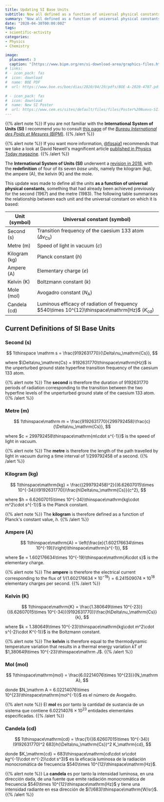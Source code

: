 ```yaml
---
title: Updating SI Base Units
subtitle: Now all defined as a function of universal physical constants
summary: "Now all defined as a function of universal physical constants."
date: "2020-04-30T00:00:00Z"
tags:
- scientific-activity
categories:
- Physics
- Chemistry

image:
  placement: 3
  caption: "[https://www.bipm.org/en/si-download-area/graphics-files.html#](https://www.bipm.org/en/si-download-area/graphics-files.html#)"
# links:
# - icon_pack: fas
#  icon: download
#  name: BOE PDF
#  url: https://www.boe.es/boe/dias/2020/04/29/pdfs/BOE-A-2020-4707.pdf
  
# - icon_pack: fas
#  icon: download
#  name: New SI Poster
#  url: https://www.cem.es/sites/default/files/files/Poster%20Nuevo-SI.pdf
---
```


{{% alert note %}}
If you are not familiar with the **International System of Units (SI)** I recommend you to consult [this page](https://www.bipm.org/en/measurement-units/) of the [_Bureau International des Poids et Mesures_ (BIPM)](https://www.bipm.org/en/about-us/).
{{% /alert %}}

{{% alert note %}}
If you want more information, [@fqsaja1](https://twitter.com/fqsaja1/status/1255585201482317830?s=20) recommends that we take a look at David Newell's magnificent article [published in Physics Today magazine](https://physicstoday.scitation.org/doi/10.1063/PT.3.2448).
{{% /alert %}}

The **International System of Units (SI)** underwent a [revision in 2018](https://www.bipm.org/en/measurement-units/#cgpm-2018), with the **redefinition** of four of its seven _base units_, namely the kilogram (kg), the ampere (A), the kelvin (K) and the mole.

This update was made to define all the units **as a function of universal physical constants**, something that had already been achieved previously for the second (1967) and the metre (1983). The following table summarises the relationship between each unit and the universal constant on which it is based:

| Unit (symbol) | Universal constant (symbol)                                             |
| ---------------- | ------------------------------------------------------------------------- |
| Second (s)      | Transition frequency of the caesium 133 atom ($\Delta\nu_\mathrm{Cs}$) |
| Metre (m)        | Speed of light in vacuum ($c$)                                     |
| Kilogram (kg)   | Planck constant ($h$)                                                 |
| Ampere (A)      | Elementary charge ($e$)                                                     |
| Kelvin (K)       | Boltzmann constant ($k$)                                              |
| Mole (mol)        | Avogadro constant ($N_\mathrm A$)                                        |
| Candela (cd)     | Luminous efficacy of radiation of frequency $540\times 10^{12}\thinspace\mathrm{Hz}$ ($K_\mathrm{cd}$) |

## Current Definitions of SI Base Units

### Second (s)

$$
1\thinspace \mathrm s = \frac{9192631770}{\Delta\nu_\mathrm{Cs}},
$$

where $\Delta\nu_\mathrm{Cs} = 9192631770\thinspace\mathrm{Hz}$ is the unperturbed ground state hyperfine transition frequency of the caesium 133 atom.

{{% alert note %}}
The **second** is therefore the duration of 9192631770 periods of radiation corresponding to the transition between the two hyperfine levels of the unperturbed ground state of the caesium 133 atom.
{{% /alert %}}

### Metre (m)
$$
1\thinspace\mathrm m = \frac{9192631770}{299792458}\frac{c}{\Delta\nu_\mathrm{Cs}},
$$

where $c = 299792458\thinspace\mathrm{m\cdot s^{-1}}$ is the speed of light in vacuum.

{{% alert note %}}
The **metre** is therefore the length of the path travelled by light in vacuum during a time interval of 1/299792458 of a second.
{{% /alert %}}

### Kilogram (kg)
$$
1\thinspace\mathrm{kg} = \frac{(299792458)^2}{(6.62607015\times 10^{-34})(9192631770)}\frac{h\Delta\nu_\mathrm{Cs}}{c^2},
$$

where $h = 6.62607015\times 10^{-34}\thinspace\mathrm{kg\cdot m^2\cdot s^{-1}}$ is the Planck constant.

{{% alert note %}}
The **kilogram** is therefore defined as a function of Planck's constant value, $h$.
{{% /alert %}}

### Ampere (A)
$$
1\thinspace\mathrm{A} = \left(\frac{e}{1.602176634\times 10^{-19}}\right)\thinspace\mathrm{s^{-1}},
$$

where $e = 1.602176634\times 10^{-19}\thinspace\mathrm{A\cdot s}$ is the elementary charge.

{{% alert note %}}
The **ampere** is therefore the electrical current corresponding to the flux of $1/(1.602176634\times 10^{-19}) = 6.241509074\times 10^{18}$ elementary charges per second.
{{% /alert %}}

### Kelvin (K)
$$
1\thinspace\mathrm{K} = \frac{1.380649\times 10^{-23}}{(6.62607015\times 10^{-34})(9192631770)}\frac{h\Delta\nu_\mathrm{Cs}}{k},
$$

where $k = 1.380649\times 10^{-23}\thinspace\mathrm{kg\cdot m^2\cdot s^{-2}\cdot K^{-1}}$ is the Boltzmann constant.

{{% alert note %}}
The **kelvin** is therefore equal to the thermodynamic temperature variation that results in a thermal energy variation $kT$ of $1,380649\times 10^{-23}\thinspace\mathrm J$.
{{% /alert %}}

### Mol (mol)
$$
1\thinspace\mathrm{mol} = \frac{6.02214076\times 10^{23}}{N_\mathrm A},
$$

donde $N_\mathrm A = 6.02214076\times 10^{23}\thinspace\mathrm{mol^{-1}}$ es el número de Avogadro.

{{% alert note %}}
El **mol** es por tanto la cantidad de sustancia de un sistema que contiene $6.02214076\times 10^{23}$ entidades elementales especificadas.
{{% /alert %}}

### Candela (cd)
$$
1\thinspace\mathrm{cd} = \frac{1}{(6.62607015\times 10^{-34})(9192631770)^2 683}h(\Delta\nu_\mathrm{Cs})^2 K_\mathrm{cd},
$$

donde $K_\mathrm{cd} = 683\thinspace\mathrm{cd\cdot sr\cdot kg^{-1}\cdot m^{-2}\cdot s^3}$ es la eficacia luminosa de la radiación monocromática de frecuencia $540\times 10^{12}\thinspace\mathrm{Hz}$.

{{% alert note %}}
La **candela** es por tanto la intensidad luminosa, en una dirección dada, de una fuente que emite radiación monocromática de frecuencia $540\times 10^{12}\thinspace\mathrm{Hz}$ y tiene una intensidad radiante en esa dirección de $(1/683)\thinspace\mathrm{W/sr}$.
{{% /alert %}}